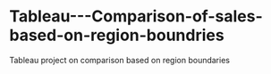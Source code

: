 # Tableau---Comparison-of-sales-based-on-region-boundries
Tableau project on comparison based on region boundaries
